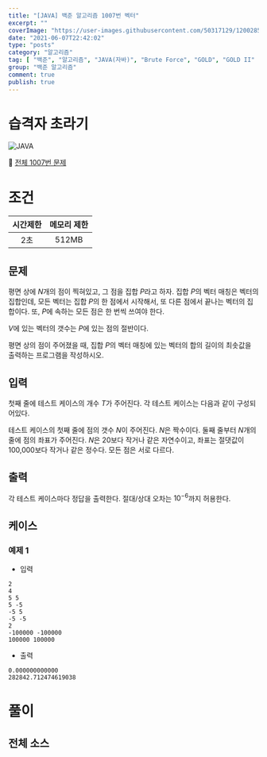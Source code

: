```yaml
---
title: "[JAVA] 백준 알고리즘 1007번 벡터"
excerpt: ""
coverImage: "https://user-images.githubusercontent.com/50317129/120028591-d5ece480-c02f-11eb-88f0-e14fc647dd81.png"
date: "2021-06-07T22:42:02"
type: "posts"
category: "알고리즘"
tag: [ "백준", "알고리즘", "JAVA(자바)", "Brute Force", "GOLD", "GOLD II" ]
group: "백준 알고리즘"
comment: true
publish: true
---
```


# 습격자 초라기

![JAVA](https://shields.io/badge/java-JDK%2014-lightgray?logo=java&style=plastic&logoColor=white&labelColor=orange)

🔗 [전체 1007번 문제](https://www.acmicpc.net/problem/1007)

# 조건

| 시간제한 | 메모리 제한 |
| :------: | :---------: |
|   2초    |    512MB    |

## 문제

평면 상에 $N$개의 점이 찍혀있고, 그 점을 집합 $P$라고 하자. 집합 $P$의 벡터 매칭은 벡터의 집합인데, 모든 벡터는 집합 $P$의 한 점에서 시작해서, 또 다른 점에서 끝나는 벡터의 집합이다. 또, $P$에 속하는 모든 점은 한 번씩 쓰여야 한다.

$V$에 있는 벡터의 갯수는 $P$에 있는 점의 절반이다.

평면 상의 점이 주어졌을 때, 집합 $P$의 벡터 매칭에 있는 벡터의 합의 길이의 최솟값을 출력하는 프로그램을 작성하시오.

## 입력

첫째 줄에 테스트 케이스의 개수 $T$가 주어진다. 각 테스트 케이스는 다음과 같이 구성되어있다.

테스트 케이스의 첫째 줄에 점의 갯수 $N$이 주어진다. $N$은 짝수이다. 둘째 줄부터 $N$개의 줄에 점의 좌표가 주어진다. $N$은 20보다 작거나 같은 자연수이고, 좌표는 절댓값이 100,000보다 작거나 같은 정수다. 모든 점은 서로 다르다.

## 출력

각 테스트 케이스마다 정답을 출력한다. 절대/상대 오차는 $10^{-6}$까지 허용한다.

## 케이스

### 예제 1

+ 입력

``` tc
2
4
5 5
5 -5
-5 5
-5 -5
2
-100000 -100000
100000 100000
```

+ 출력

``` tc
0.000000000000
282842.712474619038
```

# 풀이



## 전체 소스

``` java

```